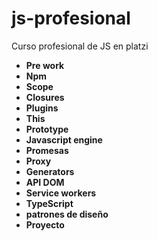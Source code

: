 # js-profesional
Curso profesional de JS en platzi

- **Pre work**
- **Npm**
- **Scope**
- **Closures**
- **Plugins**
- **This**
- **Prototype**
- **Javascript engine**
- **Promesas**
- **Proxy**
- **Generators**
- **API DOM**
- **Service workers**
- **TypeScript**
- **patrones de diseño**
- **Proyecto**
